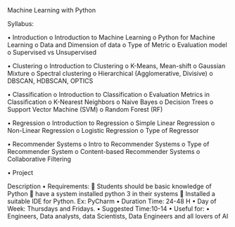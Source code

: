 Machine Learning with Python

Syllabus:

•	Introduction
o	Introduction to Machine Learning 
o	Python for Machine Learning 
o	Data and Dimension of data
o	Type of Metric
o	Evaluation model
o	Supervised vs Unsupervised

•	Clustering
o	Introduction to Clustering
o	K-Means, Mean-shift
o	Gaussian Mixture 
o	Spectral clustering 
o	Hierarchical (Agglomerative, Divisive) 
o	DBSCAN, HDBSCAN, OPTICS

•	Classification
o	Introduction to Classification 
o	Evaluation Metrics in Classification 
o	K-Nearest Neighbors
o	Naive Bayes 
o	Decision Trees 
o	Support Vector Machine (SVM) 
o	Random Forest (RF)

•	Regression
o	Introduction to Regression 
o	Simple Linear Regression 
o	Non-Linear Regression 
o	Logistic Regression 
o	Type of Regressor

•	Recommender Systems
o	Intro to Recommender Systems 
o	Type of Recommender System 
o	Content-based Recommender Systems 
o	Collaborative Filtering

•	Project




Description
•	Requirements:
	Students should be basic knowledge of Python 
	have a system installed python 3 in their systems 
	Installed a suitable IDE for Python. Ex: PyCharm
•	Duration Time: 24-48 H
•	Day of Week: Thursdays and Fridays.
•	Suggested Time:10-14
•	Useful for:
•	Engineers, Data analysts, data Scientists, Data Engineers and all lovers of AI

